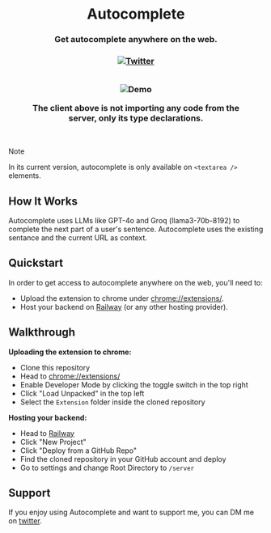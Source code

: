 <div align="center">
  <h1>Autocomplete</h1>
  <h3>Get autocomplete anywhere on the web.<h3>
  <a href="https://twitter.com/passionandfury">
    <img alt="Twitter" src="https://img.shields.io/twitter/url.svg?label=%40passionandfury&style=social&url=https%3A%2F%2Ftwitter.com%2Falexdotjs" />
  </a>
  <br />
  <br />
  <figure>
    <img src="https://assets.trpc.io/www/v10/v10-dark-landscape.gif" alt="Demo" />
    <figcaption>
      <p align="center">
        The client above is <strong>not</strong> importing any code from the server, only its type declarations.
      </p>
    </figcaption>
  </figure>
</div>

<br />

> [!NOTE]
>
> In its current version, autocomplete is only available on `<textarea />` elements.

## How It Works

Autocomplete uses LLMs like GPT-4o and Groq (llama3-70b-8192) to complete the next part of a user's sentence. Autocomplete uses the existing sentance and the current URL as context.

## Quickstart

In order to get access to autocomplete anywhere on the web, you'll need to:

- Upload the extension to chrome under [chrome://extensions/](chrome://extensions/).
- Host your backend on [Railway](https://railway.app) (or any other hosting provider).

## Walkthrough

**Uploading the extension to chrome:**

- Clone this repository
- Head to [chrome://extensions/](chrome://extensions/)
- Enable Developer Mode by clicking the toggle switch in the top right
- Click "Load Unpacked" in the top left
- Select the `Extension` folder inside the cloned repository

**Hosting your backend:**

- Head to [Railway](https://railway.app)
- Click "New Project"
- Click "Deploy from a GitHub Repo"
- Find the cloned repository in your GitHub account and deploy
- Go to settings and change Root Directory to `/server`

## Support

If you enjoy using Autocomplete and want to support me, you can DM me on [twitter](https://x.com/passionandfury).
